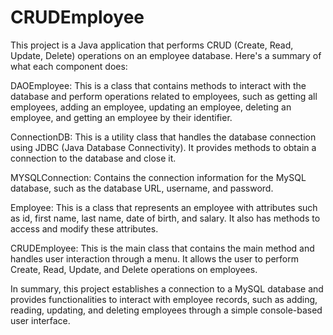 # CRUDEmployee

This project is a Java application that performs CRUD (Create, Read, Update, Delete) operations on an employee database. Here's a summary of what each component does:

DAOEmployee: This is a class that contains methods to interact with the database and perform operations related to employees, such as getting all employees, adding an employee, updating an employee, deleting an employee, and getting an employee by their identifier.

ConnectionDB: This is a utility class that handles the database connection using JDBC (Java Database Connectivity). It provides methods to obtain a connection to the database and close it.

MYSQLConnection: Contains the connection information for the MySQL database, such as the database URL, username, and password.

Employee: This is a class that represents an employee with attributes such as id, first name, last name, date of birth, and salary. It also has methods to access and modify these attributes.

CRUDEmployee: This is the main class that contains the main method and handles user interaction through a menu. It allows the user to perform Create, Read, Update, and Delete operations on employees.

In summary, this project establishes a connection to a MySQL database and provides functionalities to interact with employee records, such as adding, reading, updating, and deleting employees through a simple console-based user interface.
